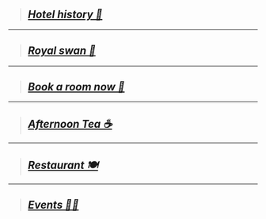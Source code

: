 
> ## [***Hotel history 📜***](https://botleigh-grange.github.io/History/)
____
> ## [***Royal swan 🏨*** ](https://www.booking.com/hotel/gb/royal-swan-ashley-manor.en-gb.html)
----
> ## [***Book a room now 📌***](https://www.booking.com/hotel/gb/botleigh-grange-and-spa.en-gb.html)
----
> ## [***Afternoon Tea ☕***](https://botleigh-grange.github.io/Afternoon-Tea/)
----
> ## [***Restaurant 🍽️***](https://botleigh-grange.github.io/Lunch-Dinner/)
___
> ## [***Events 🎉📅***](https://botleigh-grange.github.io/Upcoming-events/)







